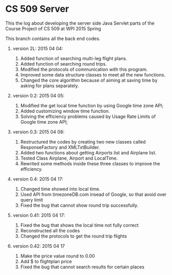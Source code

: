 # CS 509 Server

This the log about developing the server side Java Servlet parts of the Course Project of CS 509 at WPI 2015 Spring

This branch contains all the back end codes. 


1. version 2L: 2015 04 04:

	1. Added function of searching multi-leg flight plans.
	2. Added function of searching round trips.
	3. Modified the protocols of communication with this program.
	4. Improved some data structure classes to meet all the new functions.
	5. Changed the core algorithm because of aiming at saving time by asking for plans separately.
	
2. version 0.2: 2015 04 05:
	1. Modified the get local time function by using Google time zone API;
	2. Added customizing window time function.
	3. Solving the efficiency problems caused by Usage Rate Limits of Google time zone API;
	
	
3. version 0.3: 2015 04 08:
	1. Restructured the codes by creating two new classes called ResponseFactory and XMLTxtBuilder.
	2. Added two functions about getting Airports list and Airplane list.
	3. Tested Class Airplane, Airport and LocalTime.
	4. Rewrited some methods inside these three classes to improve the efficiency.
4. version 0.4: 2015 04 17:
	1. Changed time showed into local time.
	2. Used API from timezoneDB.com insead of Google, so that avoid over query limit
	3. Fixed the bug that cannot show round trip successfully.
5. version 0.41: 2015 04 17:
	1. Fixed the bug that shows the local time not fully correct
	2. Reconstructed all the codes
	3. Changed the protocols to get the round trip flights
	
6. version 0.42: 2015 04 17
	1. Make the price value round to 0.00
	2. Add $ to flightplan price
	3. Fixed the bug that cannot search results for certain places

	
